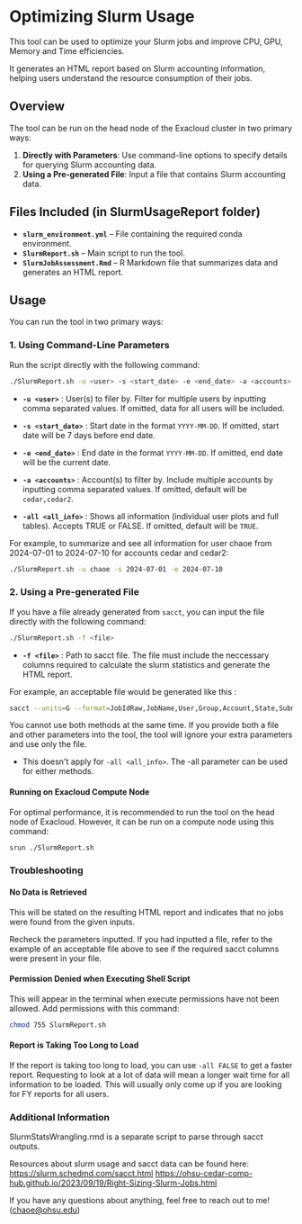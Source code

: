 # Optimizing Slurm Usage 

This tool can be used to optimize your Slurm jobs and improve CPU, GPU, Memory and Time efficiencies. 

 It generates an HTML report based on Slurm accounting information, helping users understand the resource consumption of their jobs. 

## Overview   

The tool can be run on the head node of the Exacloud cluster in two primary ways:

1. **Directly with Parameters**: Use command-line options to specify details for querying Slurm accounting data.
2. **Using a Pre-generated File**: Input a file that contains Slurm accounting data.

## Files Included (in SlurmUsageReport folder)

- **`slurm_environment.yml`** – File containing the required conda environment.
- **`SlurmReport.sh`** – Main script to run the tool.
- **`SlurmJobAssessment.Rmd`** – R Markdown file that summarizes data and generates an HTML report. 

## Usage

You can run the tool in two primary ways:

### 1. Using Command-Line Parameters

Run the script directly with the following command:

```bash
./SlurmReport.sh -u <user> -s <start_date> -e <end_date> -a <accounts> -all <all_info>
```
- **`-u <user>`** : User(s) to filer by. Filter for multiple users by inputting comma separated values. 
If omitted, data for all users will be included. 

- **`-s <start_date>`** : Start date in the format `YYYY-MM-DD`. If omitted, start date will be 7 days before end date. 

- **`-e <end_date>`** : End date in the format `YYYY-MM-DD`. If omitted, end date will be the current date. 

- **`-a <accounts>`** : Account(s) to filter by. Include multiple accounts by inputting comma separated values. If omitted, default will be `cedar,cedar2`. 

- **`-all <all_info>`** : Shows all information (individual user plots and full tables). Accepts TRUE or FALSE. If omitted, default will be `TRUE`. 

For example, to summarize and see all information for user chaoe from 2024-07-01 to 2024-07-10 for accounts cedar and cedar2:

```bash
./SlurmReport.sh -u chaoe -s 2024-07-01 -e 2024-07-10
```


### 2. Using a Pre-generated File 
If you have a file already generated from `sacct`, you can input the file directly with the following command: 

```bash
./SlurmReport.sh -f <file>
```
- **`-f <file>`** : Path to sacct file. The file must include the neccessary columns required to calculate the slurm statistics and generate the HTML report. 

For example, an acceptable file would be generated like this : 

```bash 
sacct --units=G --format=JobIdRaw,JobName,User,Group,Account,State,Submit,Start,End,Cluster,Partition,AllocNodes,AllocTRES,AllocCPUS,ReqCPUs,AveCPU,TotalCPU,CPUTime,UserCPU,SystemCPU,Elapsed,Timelimit,ReqMem,MaxRSS,MaxVMSize,MaxDiskWrite,MaxDiskRead,CPUTimeRaw,ElapsedRaw,TimelimitRaw --parsable2 -a -A cedar,cedar2 --starttime=2023-07-01 --endtime=2024-06-30 > data.txt
```

You cannot use both methods at the same time. If you provide both a file and other parameters into the tool, the tool will ignore your extra parameters and use only the file. 


* This doesn't apply for `-all <all_info>`. The -all parameter can be used for either methods.

#### Running on Exacloud Compute Node

For optimal performance, it is recommended to run the tool on the head node of Exacloud. However, it can be run on a compute node using this command: 

```bash 
srun ./SlurmReport.sh
```

### Troubleshooting 

#### No Data is Retrieved 
This will be stated on the resulting HTML report and indicates that no jobs were found from the given inputs. 

Recheck the parameters inputted. If you had inputted a file, refer to the example of an acceptable file above to see if the required sacct columns were present in your file. 


#### Permission Denied when Executing Shell Script
This will appear in the terminal when execute permissions have not been allowed. Add permissions with this command: 
```bash 
chmod 755 SlurmReport.sh 
```

#### Report is Taking Too Long to Load 
If the report is taking too long to load, you can use `-all FALSE` to get a faster report. 
Requesting to look at a lot of data will mean a longer wait time for all information to be loaded. 
This will usually only come up if you are looking for FY reports for all users. 


### Additional Information 

SlurmStatsWrangling.rmd is a separate script to parse through sacct outputs. 

Resources about slurm usage and sacct data can be found here: 
https://slurm.schedmd.com/sacct.html
https://ohsu-cedar-comp-hub.github.io/2023/09/19/Right-Sizing-Slurm-Jobs.html

If you have any questions about anything, feel free to reach out to me! (chaoe@ohsu.edu)



